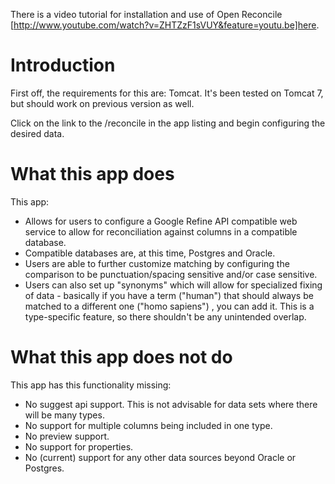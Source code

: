 There is a video tutorial for installation and use of Open Reconcile [http://www.youtube.com/watch?v=ZHTZzF1sVUY&feature=youtu.be]here.

# Introduction #

First off, the requirements for this are: Tomcat. It's been tested on Tomcat 7, but should work on previous version as well.

Click on the link to the /reconcile in the app listing and begin configuring the desired data.


# What this app does #

This app:
  * Allows for users to configure a Google Refine API compatible web service to allow for reconciliation against columns in a compatible database.
  * Compatible databases are, at this time, Postgres and Oracle.
  * Users are able to further customize matching by configuring the comparison to be punctuation/spacing sensitive and/or case sensitive.
  * Users can also set up "synonyms" which will allow for specialized fixing of data - basically if you have a term ("human") that should always be matched to a different one ("homo sapiens") , you can add it. This is a type-specific feature, so there shouldn't be any unintended overlap.

# What this app does not do #

This app has this functionality missing:
  * No suggest api support. This is not advisable for data sets where there will be many types.
  * No support for multiple columns being included in one type.
  * No preview support.
  * No support for properties.
  * No (current) support for any other data sources beyond Oracle or Postgres.